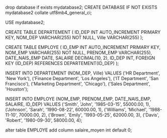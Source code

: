drop database if exists mydatabase2;
CREATE DATABASE IF NOT EXISTS mydatabase2 collate utf8mb4_general_ci;

USE mydatabase2;

CREATE TABLE DEPARTEMENT (
    ID_DEP INT AUTO_INCREMENT PRIMARY KEY,
    NOM_DEP VARCHAR(255) NOT NULL,
    Ville VARCHAR(255)
);

CREATE TABLE EMPLOYE (
    ID_EMP INT AUTO_INCREMENT PRIMARY KEY,
    NOM_EMP VARCHAR(255) NOT NULL,
    PRENOM_EMP VARCHAR(255),
    DATE_NAIS_EMP DATE,
    SALAIRE DECIMAL(10, 2),
    ID_DEP INT,
    FOREIGN KEY (ID_DEP) REFERENCES DEPARTEMENT(ID_DEP)
);

INSERT INTO DEPARTEMENT (NOM_DEP, Ville) VALUES
    ('HR Department', 'New York'),
    ('Finance Department', 'Los Angeles'),
    ('IT Department', 'San Francisco'),
    ('Marketing Department', 'Chicago'),
    ('Sales Department', 'Houston');

INSERT INTO EMPLOYE (NOM_EMP, PRENOM_EMP, DATE_NAIS_EMP, SALAIRE, ID_DEP) VALUES
    ('Smith', 'John', '1985-03-15', 55000.00, 1), 
    ('Johnson', 'Sarah', '1990-08-22', 60000.00, 1), 
    ('Williams', 'Michael', '1988-11-10', 70000.00, 2), 
    ('Brown', 'Emily', '1993-05-25', 62000.00, 3),
    ('Davis', 'Robert', '1980-09-30', 58000.00, 4);

alter table EMPLOYE 
add column salaire_moyen  int default 0;
